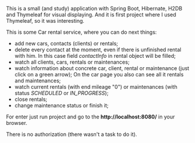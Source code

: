 This is a small (and study) application with Spring Boot, Hibernate, H2DB and Thymeleaf for visual displaying.
And it is first project where I used Thymeleaf, so it was interesting.

This is some Car rental service, where you can do next things:
- add new cars, contacts (clients) or rentals;
- delete every contact at the moment, even if there is unfinished rental with him. In this case field _contactInfo_ in rental object will be filled;
- watch all clients, cars, rentals or maintenances;
- watch information about concrete car, client, rental or maintenance (just click on a green arrow); On the car page you also can see all it rentals and maintenances;
- watch current rentals (with end mileage "0") or maintenances (with status _SCHEDULED_ or _IN_PROGRESS_);
- close rentals;
- change maintenance status or finish it;

For enter just run project and go to the **http://localhost:8080/** in your browser.

There is no authorization (there wasn't a task to do it).
